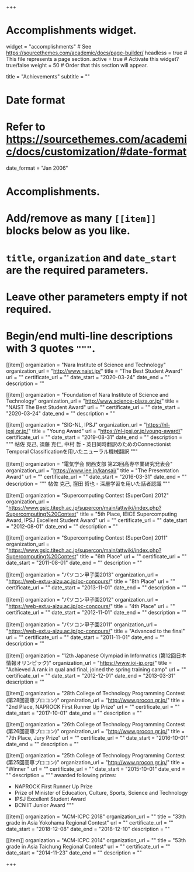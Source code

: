 +++
# Accomplishments widget.
widget = "accomplishments"  # See https://sourcethemes.com/academic/docs/page-builder/
headless = true  # This file represents a page section.
active = true # Activate this widget? true/false
weight = 50  # Order that this section will appear.

title = "Achievements"
subtitle = ""

# Date format
#   Refer to https://sourcethemes.com/academic/docs/customization/#date-format
date_format = "Jan 2006"

# Accomplishments.
#   Add/remove as many `[[item]]` blocks below as you like.
#   `title`, `organization` and `date_start` are the required parameters.
#   Leave other parameters empty if not required.
#   Begin/end multi-line descriptions with 3 quotes `"""`.

[[item]]
  organization = "Nara Institute of Science and Technology"
  organization_url = "http://www.naist.jp/"
  title = "The Best Student Award"
  url = ""
  certificate_url = ""
  date_start = "2020-03-24"
  date_end = ""
  description = ""

[[item]]
  organization = "Foundation of Nara Institute of Science and Technology"
  organization_url = "http://www.science-plaza.or.jp/"
  title = "NAIST The Best Student Award"
  url = ""
  certificate_url = ""
  date_start = "2020-03-24"
  date_end = ""
  description = ""

[[item]]
  organization = "SIG-NL, IPSJ"
  organization_url = "https://nl-ipsj.or.jp/"
  title = "Young Award"
  url = "https://nl-ipsj.or.jp/young-award/"
  certificate_url = ""
  date_start = "2019-08-31"
  date_end = ""
  description = """
  帖佐 克己, 須藤 克仁, 中村 哲 - 英日同時翻訳のためのConnectionist Temporal Classificationを用いたニューラル機械翻訳
  """

[[item]]
  organization = "電気学会 関西支部 第23回高専卒業研究発表会"
  organization_url = "https://www.iee.jp/kansai/"
  title = "The Presentation Award"
  url = ""
  certificate_url = ""
  date_start = "2016-03-31"
  date_end = ""
  description = """
  帖佐 克己, 窪田 哲也 - 深層学習を用いた話者認識
  """

[[item]]
  organization = "Supercomputing Contest (SuperCon) 2012"
  organization_url = "https://www.gsic.titech.ac.jp/supercon/main/attwiki/index.php?Supercomputing%20Contest"
  title = "5th Place, IEICE Supercomputing Award, IPSJ Excellent Student Award"
  url = ""
  certificate_url = ""
  date_start = "2012-08-01"
  date_end = ""
  description = ""

[[item]]
  organization = "Supercomputing Contest (SuperCon) 2011"
  organization_url = "https://www.gsic.titech.ac.jp/supercon/main/attwiki/index.php?Supercomputing%20Contest"
  title = "6th Place"
  url = ""
  certificate_url = ""
  date_start = "2011-08-01"
  date_end = ""
  description = ""

[[item]]
  organization = "パソコン甲子園2013"
  organization_url = "https://web-ext.u-aizu.ac.jp/pc-concours/"
  title = "8th Place"
  url = ""
  certificate_url = ""
  date_start = "2013-11-01"
  date_end = ""
  description = ""

[[item]]
  organization = "パソコン甲子園2012"
  organization_url = "https://web-ext.u-aizu.ac.jp/pc-concours/"
  title = "4th Place"
  url = ""
  certificate_url = ""
  date_start = "2012-11-01"
  date_end = ""
  description = ""

[[item]]
  organization = "パソコン甲子園2011"
  organization_url = "https://web-ext.u-aizu.ac.jp/pc-concours/"
  title = "Advanced to the final"
  url = ""
  certificate_url = ""
  date_start = "2011-11-01"
  date_end = ""
  description = ""

[[item]]
  organization = "12th Japanese Olympiad in Informatics (第12回日本情報オリンピック)"
  organization_url = "https://www.ioi-jp.org/"
  title = "Achieved A rank in qual and final, joined the spring training camp"
  url = ""
  certificate_url = ""
  date_start = "2012-12-01"
  date_end = "2013-03-31"
  description = ""

[[item]]
  organization = "28th College of Technology Programming Contest (第28回高専プロコン)"
  organization_url = "http://www.procon.gr.jp/"
  title = "2nd Place, NAPROCK First Runner Up Prize"
  url = ""
  certificate_url = ""
  date_start = "2017-10-01"
  date_end = ""
  description = ""

[[item]]
  organization = "26th College of Technology Programming Contest (第26回高専プロコン)"
  organization_url = "http://www.procon.gr.jp/"
  title = "7th Place, Jury Prize"
  url = ""
  certificate_url = ""
  date_start = "2016-10-01"
  date_end = ""
  description = ""

[[item]]
  organization = "25th College of Technology Programming Contest (第25回高専プロコン)"
  organization_url = "http://www.procon.gr.jp/"
  title = "Winner  "
  url = ""
  certificate_url = ""
  date_start = "2015-10-01"
  date_end = ""
  description = """
  awarded following prizes:
  * NAPROCK First Runner Up Prize
  * Prize of Minister of Education, Culture, Sports, Science and Technology
  * IPSJ Excellent Student Award
  * BCN IT Junior Award
  """

[[item]]
  organization = "ACM-ICPC 2018"
  organization_url = ""
  title = "33th grade in Asia Yokohama Regional Contest"
  url = ""
  certificate_url = ""
  date_start = "2018-12-08"
  date_end = "2018-12-10"
  description = ""

[[item]]
  organization = "ACM-ICPC 2014"
  organization_url = ""
  title = "53th grade in Asia Taichung Regional Contest"
  url = ""
  certificate_url = ""
  date_start = "2014-11-23"
  date_end = ""
  description = ""

+++
